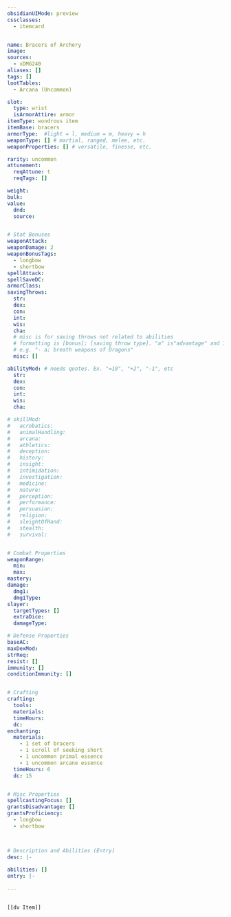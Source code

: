 ```yaml
---
obsidianUIMode: preview
cssclasses:
  - itemcard


name: Bracers of Archery
image: 
sources: 
  - xDMG240
aliases: []
tags: []
lootTables: 
  - Arcana (Uncommon)

slot:
  type: wrist
  isArmorAttire: armor
itemType: wondrous item
itemBase: bracers
armorType:  #light = l, medium = m, heavy = h
weaponType: [] # martial, ranged, melee, etc.
weaponProperties: [] # versatile, finesse, etc.

rarity: uncommon
attunement:
  reqAttune: t
  reqTags: []

weight: 
bulk: 
value:
  dnd: 
  source: 


# Stat Bonuses
weaponAttack:
weaponDamage: 2
weaponBonusTags:
  - longbow
  - shortbow
spellAttack:
spellSaveDC:
armorClass: 
savingThrows: 
  str:
  dex:
  con:
  int:
  wis:
  cha:
  # misc is for saving throws not related to abilities
  # formatting is [bonus]; [saving throw type]. "a" is"advantage" and 1,2,3 are for +1,+2,+3 etc. 
  # e.g. "- a; breath weapons of Dragons"
  misc: []

abilityMod: # needs quotes. Ex. "=19", "+2", "-1", etc
  str: 
  dex: 
  con: 
  int: 
  wis: 
  cha: 

# skillMod:
#   acrobatics:
#   animalHandling:
#   arcana:
#   athletics:
#   deception:
#   history:
#   insight:
#   intimidation:
#   investigation:
#   medicine:
#   nature:
#   perception:
#   performance:
#   persuasion:
#   religion:
#   sleightOfHand:
#   stealth:
#   survival:


# Combat Properties
weaponRange:
  min: 
  max: 
mastery: 
damage:
  dmg1: 
  dmg1Type: 
slayer:
  targetTypes: []
  extraDice: 
  damageType: 

# Defense Properties
baseAC: 
maxDexMod: 
strReq: 
resist: []
immunity: []
conditionImmunity: []


# Crafting
crafting:
  tools: 
  materials:
  timeHours: 
  dc: 
enchanting:
  materials: 
    - 1 set of bracers
    - 1 scroll of seeking short
    - 1 uncommon primal essence
    - 1 uncommon arcane essence
  timeHours: 6
  dc: 15


# Misc Properties
spellcastingFocus: []
grantsDisadvantage: []
grantsProficiency:
  - longbow
  - shortbow



# Description and Abilities (Entry)
desc: |-
  
abilities: []
entry: |-
   
---
```


```meta-bind-embed

[[dv Item]]

```